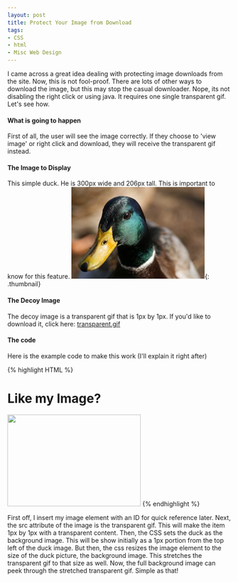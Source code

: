 ```yaml
---
layout: post
title: Protect Your Image from Download
tags:
- CSS
- html
- Misc Web Design
---
```


I came across a great idea dealing with protecting image downloads from the site.  Now, this is not fool-proof.  There are lots of other ways to download the image, but this may stop the casual downloader.  Nope, its not disabling the right click or using java.  It requires one single transparent gif.  Let's see how.

#### What is going to happen

First of all, the user will see the image correctly.  If they choose to 'view image' or right click and download, they will receive the transparent gif instead.

#### The Image to Display

This simple duck.  He is 300px wide and 206px tall.  This is important to know for this feature.
[![duck](/uploads/2009//duck.jpg)](/uploads/2009//duck.jpg){: .thumbnail}

#### The Decoy Image

The decoy image is a transparent gif that is 1px by 1px.  If you'd like to download it, click here: [transparent.gif](/uploads/2009/transparent.gif)

#### The code

Here is the example code to make this work (I'll explain it right after)

{% highlight HTML %}
<html>
    <head>
        <style type="text/css">
            #img {
                background-image: url('duck.jpg');
                width: 300px;
                height: 206px;
            }
        </style>
    </head>
    <body>
        <h1>Like my Image?</h1>
        <img src="transparent.gif" id="img"></img>
    </body>
</html>
{% endhighlight %}



First off, I insert my image element with an ID for quick reference later.  Next, the src attribute of the image is the transparent gif.  This will make the item 1px by 1px with a transparent content.  Then, the CSS sets the duck as the background image.  This will be show initially as a 1px portion from the top left of the duck image.  But then, the css resizes the image element to the size of the duck picture, the background image.  This stretches the transparent gif to that size as well.  Now, the full background image can peek through the stretched transparent gif.  Simple as that!
